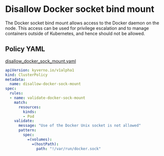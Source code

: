 # Disallow Docker socket bind mount

The Docker socket bind mount allows access to the 
Docker daemon on the node. This access can be used for privilege escalation and 
to manage containers outside of Kubernetes, and hence should not be allowed.  

## Policy YAML 

[disallow_docker_sock_mount.yaml](best_practices/disallow_docker_sock_mount.yaml) 

````yaml
apiVersion: kyverno.io/v1alpha1
kind: ClusterPolicy
metadata:
  name: disallow-docker-sock-mount
spec:
  rules:
  - name: validate-docker-sock-mount
    match:
      resources:
        kinds:
        - Pod
    validate:
      message: "Use of the Docker Unix socket is not allowed"
      pattern:
        spec:
          =(volumes):
            =(hostPath):
              path: "!/var/run/docker.sock"
````
